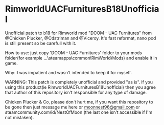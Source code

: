 # RimworldUACFurnituresB18Unofficial
Unofficial patch to b18 for Rimworld mod "DOOM - UAC Furnitures" from @Chicken Plucker, @Odstriman and @Viceroy.
It's fast reformat, nano pod is still present so be carefull with it.

How to use: just copy 'DOOM - UAC Furnitures' folder to your mods folder(for example ...\steamapps\common\RimWorld\Mods\) and enable it in game.

Why: I was impatient and wasn't intended to keep it for myself.

WARNING: This patch is completely unofficial and provided "as is". If you using this product(ie RimworldUACFurnituresB18Unofficial) then you agree that author of this repository isn't responsible for any type of damage.

Chicken Plucker & Co, please don't hurt me, if you want this repository to be gone then just message me here or moonnest96@gmail.com or steamcommunity.com/id/NestOfMoon (the last one isn't accessible if I'm not mistaken).

